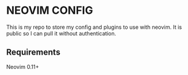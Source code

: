 # NEOVIM CONFIG

This is my repo to store my config and plugins to use with neovim.
It is public so I can pull it without authentication.


## Requirements

Neovim 0.11+
